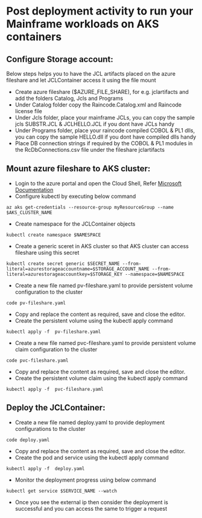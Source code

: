 # Post deployment activity to run your Mainframe workloads on AKS containers

## Configure Storage account: ##

Below steps helps you to have the JCL artifacts placed on the azure fileshare and let JCLContainer access it using the file mount

- Create azure fileshare ($AZURE_FILE_SHARE), for e.g. jclartifacts and add the folders Catalog, Jcls and Programs
- Under Catalog folder copy the Raincode.Catalog.xml and Raincode license file
- Under Jcls folder, place your mainframe JCLs, you can copy the sample jcls SUBSTR.JCL & JCLHELLO.JCL if you dont have JCLs handy 
- Under Programs folder, place your raincode compiled COBOL & PL1 dlls, you can copy the sample HELLO.dll if you dont have compiled dlls handy
- Place DB connection strings if required by the COBOL & PL1 modules in the RcDbConnections.csv file under the fileshare jclartifacts

## Mount azure fileshare to AKS cluster: ##

- Login to the azure portal and open the Cloud Shell, Refer [Microsoft Documentation](https://learn.microsoft.com/en-us/azure/aks/learn/quick-kubernetes-deploy-portal?tabs=azure-cli#connect-to-the-cluster)
- Configure kubectl by executing below command
```
az aks get-credentials --resource-group myResourceGroup --name $AKS_CLUSTER_NAME
```
- Create namespace for the JCLContainer objects
```
kubectl create namespace $NAMESPACE
```
- Create a generic sceret in AKS cluster so that AKS cluster can access fileshare using this secret
```
kubectl create secret generic $SECRET_NAME --from-literal=azurestorageaccountname=$STORAGE_ACCOUNT_NAME --from-literal=azurestorageaccountkey=$STORAGE_KEY --namespace=$NAMESPACE
```
- Create a new file named pv-fileshare.yaml to provide persistent volume configuration to the cluster
```
code pv-fileshare.yaml
```
- Copy and replace the content as required, save and close the editor.
- Create the persistent volume using the kubectl apply command
```
kubectl apply -f  pv-fileshare.yaml
```

- Create a new file named pvc-fileshare.yaml to provide persistent volume claim configuration to the cluster
```
code pvc-fileshare.yaml
```
- Copy and replace the content as required, save and close the editor.
- Create the persistent volume claim using the kubectl apply command
```
kubectl apply -f  pvc-fileshare.yaml
```

## Deploy the JCLContainer: ##

- Create a new file named deploy.yaml to provide deployment configurations to the cluster
```
code deploy.yaml
```
- Copy and replace the content as required, save and close the editor.
- Create the pod and service using the kubectl apply command
```
kubectl apply -f  deploy.yaml
```
- Monitor the deployment progress using below command
```
kubectl get service $SERVICE_NAME --watch
```
- Once you see the external ip then consider the deployment is successful and you can access the same to trigger a request